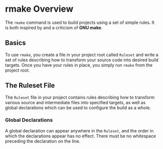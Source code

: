 rmake Overview
==============
The ``rmake`` command is used to build projects using a set of simple rules.
It is both inspired by and a criticism of **GNU make**.

Basics
------
To use ``rmake``, you create a file in your project root called ``Ruleset`` and
write a set of rules describing how to transform your source code into desired
build targets.  Once you have your rules in place, you simply run `rmake` from
the project root.

The Ruleset File
----------------
The ``Ruleset`` file in your project contains rules describing how to transform
various source and intermediate files into specified targets, as well as global
declarations which can be used to configure the build as a whole.

### Global Declarations
A global declaration can appear anywhere in the ``Ruleset``, and the order in
which the declarations appear has no effect.  There must be no whitespace
preceding the declaration on the line.
